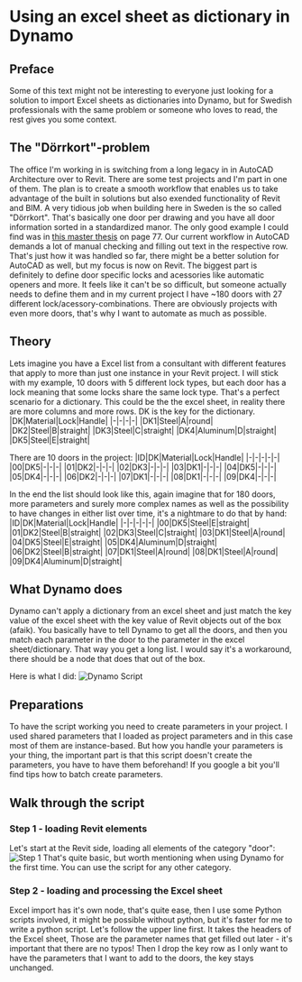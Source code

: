 # Using an excel sheet as dictionary in Dynamo

## Preface
Some of this text might not be interesting to everyone just looking for a solution to import Excel sheets as dictionaries into Dynamo, but for Swedish professionals with the same problem or someone who loves to read, the rest gives you some context.

## The "Dörrkort"-problem
The office I'm working in is switching from a long legacy in in AutoCAD Architecture over to Revit. There are some test projects and I'm part in one of them. The plan is to create a smooth workflow that enables us to take advantage of the built in solutions but also exended functionality of Revit and BIM. 
A very tidious job when building here in Sweden is the so called "Dörrkort". That's basically one door per drawing and you have all door information sorted in a standardized manor. The only good example I could find was in [this master thesis](http://www.diva-portal.se/smash/get/diva2:1221728/FULLTEXT01.pdf) on page 77. Our current workflow in AutoCAD demands a lot of manual checking and filling out text in the respective row. That's just how it was handled so far, there might be a better solution for AutoCAD as well, but my focus is now on Revit.
The biggest part is definitely to define door specific locks and acessories like automatic openers and more. It feels like it can't be so difficult, but someone actually needs to define them and in my current project I have ~180 doors with 27 different lock/acessory-combinations. There are obviously projects with even more doors, that's why I want to automate as much as possible.

## Theory
Lets imagine you have a Excel list from a consultant with different features that apply to more than just one instance in your Revit project. I will stick with my example, 10 doors with 5 different lock types, but each door has a lock meaning that some locks share the same lock type. That's a perfect scenario for a dictionary.
This could be the the excel sheet, in reality there are more columns and more rows. DK is the key for the dictionary.
|DK|Material|Lock|Handle|
|-|-|-|-|
|DK1|Steel|A|round|
|DK2|Steel|B|straight|
|DK3|Steel|C|straight|
|DK4|Aluminum|D|straight|
|DK5|Steel|E|straight|

There are 10 doors in the project:
|ID|DK|Material|Lock|Handle|
|-|-|-|-|-|
|00|DK5|-|-|-|
|01|DK2|-|-|-|
|02|DK3|-|-|-|
|03|DK1|-|-|-|
|04|DK5|-|-|-|
|05|DK4|-|-|-|
|06|DK2|-|-|-|
|07|DK1|-|-|-|
|08|DK1|-|-|-|
|09|DK4|-|-|-|

In the end the list should look like this, again imagine that for 180 doors, more parameters and surely more complex names as well as the possibility to have changes in either list over time, it's a nightmare to do that by hand:
|ID|DK|Material|Lock|Handle|
|-|-|-|-|-|
|00|DK5|Steel|E|straight|
|01|DK2|Steel|B|straight|
|02|DK3|Steel|C|straight|
|03|DK1|Steel|A|round|
|04|DK5|Steel|E|straight|
|05|DK4|Aluminum|D|straight|
|06|DK2|Steel|B|straight|
|07|DK1|Steel|A|round|
|08|DK1|Steel|A|round|
|09|DK4|Aluminum|D|straight|

## What Dynamo does
Dynamo can't apply a dictionary from an excel sheet and just match the key value of the excel sheet with the key value of Revit objects out of the box (afaik). You basically have to tell Dynamo to get all the doors, and then you match each parameter in the door to the parameter in the excel sheet/dictionary. That way you get a long list. I would say it's a workaround, there should be a node that does that out of the box.

Here is what I did:
![Dynamo Script](https://aws1.discourse-cdn.com/business6/uploads/dynamobim/original/3X/f/5/f53ad7040bbd17142d64fe8fb7dcf2c8cb4d1d09.png)

## Preparations
To have the script working you need to create parameters in your project. I used shared parameters that I loaded as project parameters and in this case most of them are instance-based. But how you handle your parameters is your thing, the important part is that this script doesn't create the parameters, you have to have them beforehand! If you google a bit you'll find tips how to batch create parameters.

## Walk through the script
### Step 1 - loading Revit elements
Let's start at the Revit side, loading all elements of the category "door":
![Step 1](https://github.com/monsieurhannes/dorrkort_dynamo/blob/main/screenshots/step_1.png)
That's quite basic, but worth mentioning when using Dynamo for the first time. You can use the script for any other category.

### Step 2 - loading and processing the Excel sheet
Excel import has it's own node, that's quite ease, then I use some Python scripts involved, it might be possible without python, but it's faster for me to write a python script. Let's follow the upper line first. It takes the headers of the Excel sheet, Those are the parameter names that get filled out later - it's important that there are no typos! Then I drop the key row as I only want to have the parameters that I want to add to the doors, the key stays unchanged.
